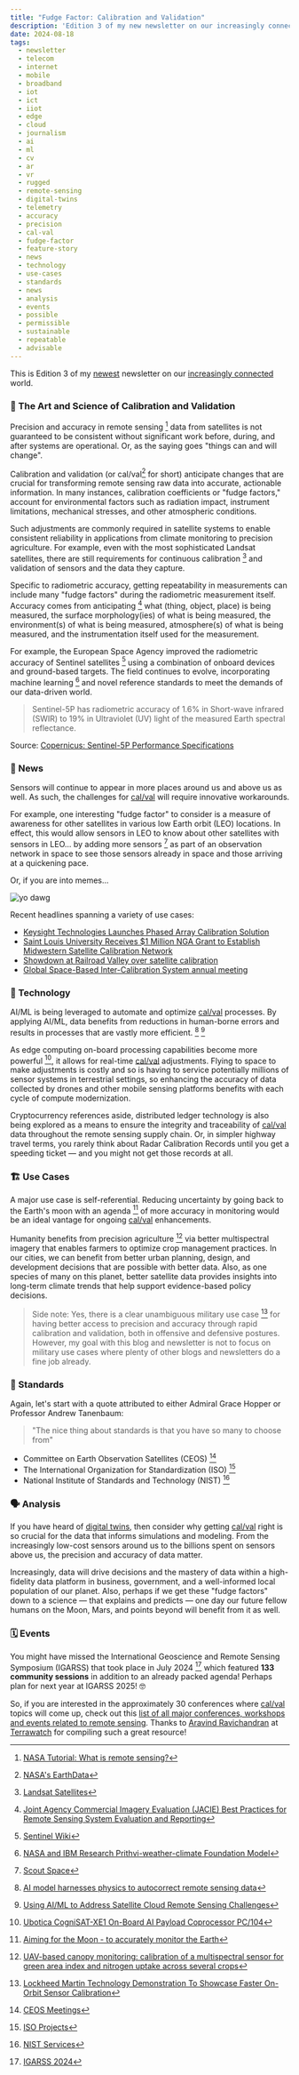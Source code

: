 ```yaml
---
title: "Fudge Factor: Calibration and Validation"
description: 'Edition 3 of my new newsletter on our increasingly connected world'
date: 2024-08-18
tags:
  - newsletter
  - telecom
  - internet
  - mobile
  - broadband
  - iot
  - ict
  - iiot
  - edge
  - cloud
  - journalism
  - ai
  - ml
  - cv
  - ar
  - vr
  - rugged
  - remote-sensing
  - digital-twins
  - telemetry
  - accuracy
  - precision
  - cal-val
  - fudge-factor
  - feature-story
  - news
  - technology
  - use-cases
  - standards
  - news
  - analysis
  - events
  - possible
  - permissible
  - sustainable
  - repeatable
  - advisable
---
```

This is Edition 3 of my [newest](/archive/fudge-factor) newsletter on our [increasingly connected](/archive/increasingly-connected) world.

### 🔮 The Art and Science of Calibration and Validation

Precision and accuracy in remote sensing [^nasa] data from satellites is not guaranteed to be consistent without significant work before, during, and after systems are operational. Or, as the saying goes "things can and will change".

[^nasa]:[NASA Tutorial: What is remote sensing?](https://www.earthdata.nasa.gov/learn/backgrounders/remote-sensing)

Calibration and validation (or cal/val[^earthdata] for short) anticipate changes that are crucial for transforming remote sensing raw data into accurate, actionable information. In many instances, calibration coefficients or "fudge factors," account for environmental factors such as radiation impact, instrument limitations, mechanical stresses, and other atmospheric conditions.

[^earthdata]:[NASA's EarthData](https://www.earthdata.nasa.gov/technology/calibration-and-validation)

Such adjustments are commonly required in satellite systems to enable consistent reliability in applications from climate monitoring to precision agriculture. For example, even with the most sophisticated Landsat satellites, there are still requirements for continuous calibration [^landsat] and validation of sensors and the data they capture.

[^landsat]:[Landsat Satellites](https://www.usgs.gov/landsat-missions/landsat-calibration-validation)

Specific to radiometric accuracy, getting repeatability in measurements can include many "fudge factors" during the radiometric measurement itself. Accuracy comes from anticipating [^jacie] what (thing, object, place) is being measured, the surface morphology(ies) of what is being measured, the environment(s) of what is being measured, atmosphere(s) of what is being measured, and the instrumentation itself used for the measurement.

For example, the European Space Agency improved the radiometric accuracy of Sentinel satellites [^sentinel] using a combination of onboard devices and ground-based targets. The field continues to evolve, incorporating machine learning [^ibm] and novel reference standards to meet the demands of our data-driven world.

> Sentinel-5P has radiometric accuracy of 1.6% in Short-wave infrared (SWIR) to 19% in Ultraviolet (UV) light of the measured Earth spectral reflectance.

Source: [Copernicus: Sentinel-5P Performance Specifications](https://www.eoportal.org/satellite-missions/copernicus-sentinel-5p#performance-specifications)

[^sentinel]:[Sentinel Wiki](https://sentiwiki.copernicus.eu/web/sentinel-5p)
[^ibm]:[NASA and IBM Research Prithvi-weather-climate Foundation Model](https://www.earthdata.nasa.gov/learn/blog/nasa-ibm-weather-climate-foundation-model)
[^jacie]:[Joint Agency Commercial Imagery Evaluation (JACIE) Best Practices for Remote Sensing System Evaluation and Reporting](https://pubs.usgs.gov/publication/ofr20241023/full)

### 📰 News

Sensors will continue to appear in more places around us and above us as well. As such, the challenges for [cal/val](/topics/cal-val) will require innovative workarounds.

For example, one interesting "fudge factor" to consider is a measure of awareness for other satellites in various low Earth orbit (LEO) locations. In effect, this would allow sensors in LEO to know about other satellites with sensors in LEO... by adding more sensors [^scout] as part of an observation network in space to see those sensors already in space and those arriving at a quickening pace.

Or, if you are into memes...

[^scout]:[Scout Space](https://www.scout.space/post/scout-space-sparrow-successfully-captures-first-in-space-image)

![yo dawg](/assets/images/screenshots/2024-08-18-14-58-42.png)

Recent headlines spanning a variety of use cases:

- [Keysight Technologies Launches Phased Array Calibration Solution](https://www.satellitetoday.com/technology/2023/10/04/keysight-technologies-launches-phased-array-calibration-solution/)
- [Saint Louis University Receives $1 Million NGA Grant to Establish Midwestern Satellite Calibration Network](https://www.slu.edu/news/2023/september/tgi-nga-grant.php)
- [Showdown at Railroad Valley over satellite calibration](https://washingtonmonthly.com/2024/01/16/showdown-at-railroad-valley/)
- [Global Space-Based Inter-Calibration System annual meeting](https://www.eumetsat.int/global-space-based-inter-calibration-system-annual-meeting)

### 🤖 Technology

AI/ML is being leveraged to automate and optimize [cal/val](/topics/cal-val) processes. By applying AI/ML, data benefits from reductions in human-borne errors and results in processes that are vastly more efficient. [^aiml] [^ntrs]

[^aiml]:[AI model harnesses physics to autocorrect remote sensing data](https://phys.org/news/2024-07-ai-harnesses-physics-autocorrect-remote.html)
[^ntrs]:[Using AI/ML to Address Satellite Cloud Remote Sensing Challenges](https://ntrs.nasa.gov/citations/20230003379)

As edge computing on-board processing capabilities become more powerful [^cognisat], it allows for real-time [cal/val](/topics/cal-val) adjustments. Flying to space to make adjustments is costly and so is having to service potentially millions of sensor systems in terrestrial settings, so enhancing the accuracy of data collected by drones and other mobile sensing platforms benefits with each cycle of compute modernization.

[^cognisat]:[Ubotica CogniSAT-XE1 On-Board AI Payload Coprocessor PC/104](https://ubotica.com/ubotica-cognisat-xe1/)

Cryptocurrency references aside, distributed ledger technology is also being explored as a means to ensure the integrity and traceability of [cal/val](/topics/cal-val) data throughout the remote sensing supply chain. Or, in simpler highway travel terms, you rarely think about Radar Calibration Records until you get a speeding ticket — and you might not get those records at all.

### 🏗️ Use Cases

A major use case is self-referential. Reducing uncertainty by going back to the Earth's moon with an agenda [^eumetsat] of more accuracy in monitoring would be an ideal vantage for ongoing [cal/val](/topics/cal-val) enhancements.

Humanity benefits from precision agriculture [^ag] via better multispectral imagery that enables farmers to optimize crop management practices. In our cities, we can benefit from better urban planning, design, and development decisions that are possible with better data. Also, as one species of many on this planet, better satellite data provides insights into long-term climate trends that help support evidence-based policy decisions.

> Side note: Yes, there is a clear unambiguous military use case [^military] for having better access to precision and accuracy through rapid calibration and validation, both in offensive and defensive postures. However, my goal with this blog and newsletter is not to focus on military use cases where plenty of other blogs and newsletters do a fine job already.

[^military]:[Lockheed Martin Technology Demonstration To Showcase Faster On-Orbit Sensor Calibration](https://news.lockheedmartin.com/ESA_payload_demonstrator)

[^eumetsat]:[Aiming for the Moon - to accurately monitor the Earth](https://www.eumetsat.int/aiming-moon-accurately-monitor-earth)

[^ag]:[UAV-based canopy monitoring: calibration of a multispectral sensor for green area index and nitrogen uptake across several crops](https://link.springer.com/article/10.1007/s11119-024-10123-2)

### 📐 Standards

Again, let's start with a quote attributed to either Admiral Grace Hopper or Professor Andrew Tanenbaum:

> "The nice thing about standards is that you have so many to choose from"

- Committee on Earth Observation Satellites (CEOS) [^ceos]
- The International Organization for Standardization (ISO) [^iso]
- National Institute of Standards and Technology (NIST) [^nist]

[^ceos]:[CEOS Meetings](https://ceos.org/meetings/)
[^iso]:[ISO Projects](https://committee.iso.org/sites/tc211/home/projects/projects---complete-list/iso-19124-1.html)
[^nist]:[NIST Services](https://www.nist.gov/services-and-standards)

### 🗣️ Analysis

If you have heard of [digital twins](/topics/digital-twins), then consider why getting [cal/val](/topics/cal-val) right is so crucial for the data that informs simulations and modeling. From the increasingly low-cost sensors around us to the billions spent on sensors above us, the precision and accuracy of data matter.

Increasingly, data will drive decisions and the mastery of data within a high-fidelity data platform in business, government, and a well-informed local population of our planet. Also, perhaps if we get these "fudge factors" down to a science — that explains and predicts — one day our future fellow humans on the Moon, Mars, and points beyond will benefit from it as well.

### 🗓️ Events

You might have missed the International Geoscience and Remote Sensing Symposium (IGARSS) that took place in July 2024 [^IGARSS] which featured **133 community sessions** in addition to an already packed agenda! Perhaps plan for next year at IGARSS 2025! 🤓

[^IGARSS]:[IGARSS 2024](https://www.2024.ieeeigarss.org/community_contributed_sessions.php)

So, if you are interested in the approximately 30 conferences where [cal/val](/topics/cal-val) topics will come up, check out this [list of all major conferences, workshops and events related to remote sensing](https://airtable.com/appf0nsT6QiuMERwZ/shrqXXMDHSJRan7Qx/tblIkyUmR6LTvrUWJ?viewControls=on). Thanks to [Aravind Ravichandran](https://www.linkedin.com/in/aravindravichandran/) at [Terrawatch](https://terrawatchspace.com) for compiling such a great resource!